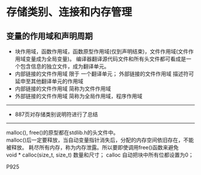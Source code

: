 # 存储类别、连接和内存管理  
变量的作用域和声明周期  
---  
* 块作用域，函数作用域，函数原型作用域(仅到声明结束)，文件作用域(文件作用域变量成为全局变量)。  编译器翻译源代码文件和所有头文件都可看成是一个包含信息的独立文件，成为翻译单元。  
* 内部链接的文件作用域 限于 一个翻译单元； 外部链接的文件作用域 描述符可延申至其他翻译单元的作用域  
* 内部链接的文件作用域 简称为文件作用域  
* 外部链接的文件作用域 简称为全局作用域，程序作用域  
----
* 887页对存储类别说明符进行了总结  

--- 
malloc(), free()的原型都在stdlib.h的头文件中。  
malloc()后一定要释放，当自动变量指针消失后，分配的内存空间依旧存在，不能被释放。
耗尽所有内存，称为内存泄露。所以要即使调用free()函数来避免  
void * calloc(size_t, size_t) 数量和尺寸； calloc 自动把块中所有位都设置为0；  

P925